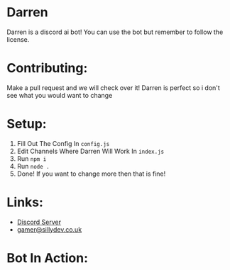 # Darren
Darren is a discord ai bot!
You can use the bot but remember to follow the license.

# Contributing:
Make a pull request and we will check over it! Darren is perfect so i don't see what you would want to change

# Setup:
1. Fill Out The Config In ``config.js``
2. Edit Channels Where Darren Will Work In ``index.js``
3. Run `npm i`
4. Run `node .`
5. Done! If you want to change more then that is fine!


# Links:
- [Discord Server](https://discord.gg/3qvpkgWSbF)
- gamer@sillydev.co.uk


# Bot In Action:





